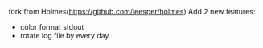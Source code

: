 fork from Holmes(https://github.com/leesper/holmes)
Add 2 new features:
* color format stdout
* rotate log file by every day


